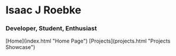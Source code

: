 <h1>Isaac J Roebke</h1>
<h3>Developer, Student, Enthusiast</h3>



<div markdown="1" class="menu">
  [Home](index.html "Home Page")
  [Projects](projects.html "Projects Showcase")
</div>
